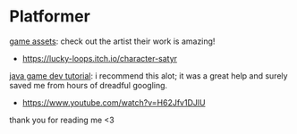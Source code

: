 ﻿# Platformer

[game assets](https://trixelized.itch.io/starstring-fields):
check out the artist their work is amazing!

- https://lucky-loops.itch.io/character-satyr


[java game dev tutorial](https://www.youtube.com/playlist?list=PL4rzdwizLaxYmltJQRjq18a9gsSyEQQ-0):
i recommend this alot; it was a great help and surely saved me from hours of dreadful googling. 

- https://www.youtube.com/watch?v=H62Jfv1DJlU

thank you for reading me <3
